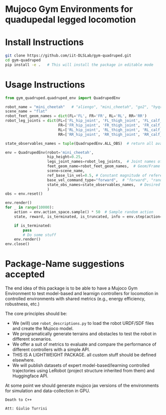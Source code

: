 # Mujoco Gym Environments for quadupedal legged locomotion

# Install Instructions

```bash
git clone https://github.com/iit-DLSLab/gym-quadruped.git
cd gym-quadruped
pip install -e .   # This will install the package in editable mode
```

# Usage Instructions

```python
from gym_quadruped.quadruped_env import QuadrupedEnv

robot_name = "mini_cheetah"   # "aliengo", "mini_cheetah", "go2", "hyqreal", ...
scene_name = "flat"
robot_feet_geom_names = dict(FL='FL', FR='FR', RL='RL', RR='RR')
robot_leg_joints = dict(FL=['FL_hip_joint', 'FL_thigh_joint', 'FL_calf_joint', ],  # TODO: Make configs per robot.
                        FR=['FR_hip_joint', 'FR_thigh_joint', 'FR_calf_joint', ],
                        RL=['RL_hip_joint', 'RL_thigh_joint', 'RL_calf_joint', ],
                        RR=['RR_hip_joint', 'RR_thigh_joint', 'RR_calf_joint', ])

state_observables_names = tuple(QuadrupedEnv.ALL_OBS)  # return all available state observables

env = QuadrupedEnv(robot='mini_cheetah',
                   hip_height=0.25,
                   legs_joint_names=robot_leg_joints,  # Joint names of the legs DoF
                   feet_geom_name=robot_feet_geom_names,  # Geom/Frame id of feet
                   scene=scene_name,
                   ref_base_lin_vel=0.5, # Constant magnitude of reference base linear velocity [m/s]
                   base_vel_command_type="forward",  # "forward", "random", "forward+rotate", "human"
                   state_obs_names=state_observables_names,  # Desired quantities in the 'state'
                   )
obs = env.reset()

env.render()
for _ in range(10000):
    action = env.action_space.sample() * 50  # Sample random action
    state, reward, is_terminated, is_truncated, info = env.step(action=action)

    if is_terminated:
        pass
        # Do some stuff
    env.render()
env.close()
```

# Package-Name suggestions accepted

The end idea of this package is to be able to have a Mujoco Gym Environment to test model-based and learnign controllers
for locomotion in controlled environments with shared metrics (e.g., energy efficiency, robustness, etc.)

The core principles should be:

- We (will) use `robot_descriptions.py` to load the robot URDF/SDF files and create the Mujoco model.
- We programatically generate terrains and obstacles to test the robot in different scenarios.
- We offer a suit of metrics to evaluate and compare the performance of different controllers with a simple API.
- THIS IS A LIGHTWEIGHT PACKAGE. all custom stuff should be defined elsewhere.
- We will publish datasets of expert model-based/learning controlled trajectories using LeRobot (project structure
  inherited from them) and Huggingface API.

At some point we should generate mujoco jax versions of the environments for simulation and data-collection in GPU.

```
Death to C++

Att: Giulio Turrisi
```
